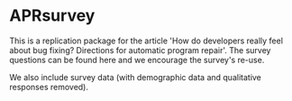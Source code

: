 # APRsurvey

This is a replication package for the article 'How do developers really feel about bug fixing? Directions for automatic program repair'. The survey questions can be found here and we encourage the survey's re-use.

We also include survey data (with demographic data and qualitative responses removed).
